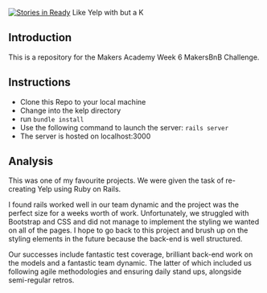 [![Stories in Ready](https://badge.waffle.io/Elizabeth555/Kelp.png?label=ready&title=Ready)](https://waffle.io/Elizabeth555/Kelp)
Like Yelp with but a K

## Introduction
This is a repository for the Makers Academy Week 6 MakersBnB Challenge.

## Instructions

* Clone this Repo to your local machine
* Change into the kelp directory
* run `bundle install`
* Use the following command to launch the server: `rails server`
* The server is hosted on localhost:3000

## Analysis

This was one of my favourite projects. We were given the task of re-creating Yelp using Ruby on Rails. 

I found rails worked well in our team dynamic and the project was the perfect size for a weeks worth of work. Unfortunately, we struggled with Bootstrap and CSS and did not manage to implement the styling we wanted on all of the pages. I hope to go back to this project and brush up on the styling elements in the future because the back-end is well structured.

Our successes include fantastic test coverage, brilliant back-end work on the models and a fantastic team dynamic. The latter of which included us following agile methodologies and ensuring daily stand ups, alongside semi-regular retros.
